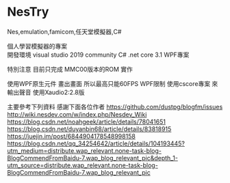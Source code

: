 # NesTry
Nes,emulation,famicom,任天堂模擬器,C#

個人學習模擬器的專案  
開發環境 visual studio 2019 community
C# .net core 3.1 WPF專案

特別注意 目前只完成 MMC00版本的ROM 實作

使用WPF原生元件 畫出畫面 所以最高只能60FPS WPF限制
使用cscore專案 來輸出聲音 使用Xaudio2:2.8版

主要參考下列資料 感謝下面各位作者
https://github.com/dustpg/blogfm/issues
http://wiki.nesdev.com/w/index.php/Nesdev_Wiki
https://blog.csdn.net/noahgeek/article/details/78041651
https://blog.csdn.net/duyanbin68/article/details/83818915
https://juejin.im/post/6844904178548998158
https://blog.csdn.net/qq_34254642/article/details/104193445?utm_medium=distribute.wap_relevant.none-task-blog-BlogCommendFromBaidu-7.wap_blog_relevant_pic&depth_1-utm_source=distribute.wap_relevant.none-task-blog-BlogCommendFromBaidu-7.wap_blog_relevant_pic
